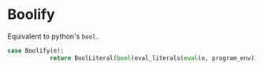 # Boolify

Equivalent to python's `bool`.
```python
case Boolify(e):
            return BoolLiteral(bool(eval_literals(eval(e, program_env))))
```